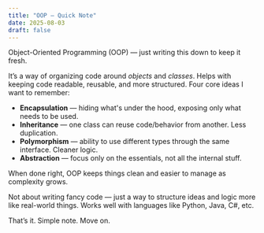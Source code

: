 ```yaml
---
title: "OOP — Quick Note"
date: 2025-08-03
draft: false
---
```


Object-Oriented Programming (OOP) — just writing this down to keep it fresh.

It’s a way of organizing code around *objects* and *classes*. Helps with keeping code readable, reusable, and more structured. Four core ideas I want to remember:

- **Encapsulation** — hiding what's under the hood, exposing only what needs to be used.
- **Inheritance** — one class can reuse code/behavior from another. Less duplication.
- **Polymorphism** — ability to use different types through the same interface. Cleaner logic.
- **Abstraction** — focus only on the essentials, not all the internal stuff.

When done right, OOP keeps things clean and easier to manage as complexity grows.

Not about writing fancy code — just a way to structure ideas and logic more like real-world things. Works well with languages like Python, Java, C#, etc.

That’s it. Simple note. Move on.